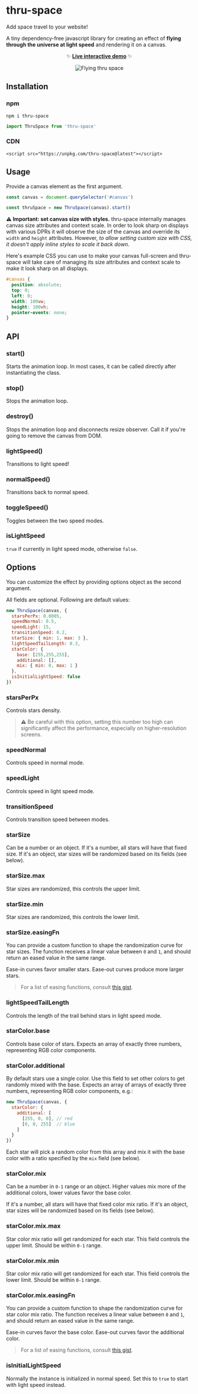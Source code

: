 # thru-space

Add space travel to your website! 

A tiny dependency-free javascript library for creating an effect of **flying through the universe at light speed** and rendering it on a canvas.

<p align="center">✨ <b><a href="https://gvguy.github.io/thru-space/">Live interactive demo</a></b> ✨</p>

<p align="center">
  <img alt="Flying thru space" src="https://media4.giphy.com/media/v1.Y2lkPTc5MGI3NjExdnlrNjBuNXRvbnN0ZDZqZXltdmk1eTRoeGZubnU5aG1scGZlZ3pheiZlcD12MV9pbnRlcm5hbF9naWZfYnlfaWQmY3Q9Zw/X0dJGrOR0q1ExlBRXg/giphy.gif">
</p>

## Installation

### npm

```
npm i thru-space
```

```js
import ThruSpace from 'thru-space'
```

### CDN

```
<script src="https://unpkg.com/thru-space@latest"></script>
```

## Usage

Provide a canvas element as the first argument.

```js
const canvas = document.querySelector('#canvas')

const thruSpace = new ThruSpace(canvas).start()
```

**⚠️ Important: set canvas size with styles.** thru-space internally manages canvas size attributes and context scale. In order to look sharp on displays with various DPRs it will observe the size of the canvas and override its `width` and `height` attributes. However, *to allow setting custom size with CSS, it doesn't apply inline styles to scale it back down*.

Here's example CSS you can use to make your canvas full-screen and thru-space will take care of managing its size attributes and context scale to make it look sharp on all displays.

```css
#canvas {
  position: absolute;
  top: 0;
  left: 0;
  width: 100vw;
  height: 100vh;
  pointer-events: none;
}
```

## API

### start()

Starts the animation loop. In most cases, it can be called directly after instantiating the class.

### stop()

Stops the animation loop.

### destroy()

Stops the animation loop and disconnects resize observer. Call it if you're going to remove the canvas from DOM.

### lightSpeed()

Transitions to light speed!

### normalSpeed()

Transitions back to normal speed.

### toggleSpeed()

Toggles between the two speed modes.

### isLightSpeed

`true` if currently in light speed mode, otherwise `false`.

## Options

You can customize the effect by providing options object as the second argument.

All fields are optional. Following are default values:

```js
new ThruSpace(canvas, {
  starsPerPx: 0.0005,
  speedNormal: 0.5,
  speedLight: 15,
  transitionSpeed: 0.2,
  starSize: { min: 1, max: 3 },
  lightSpeedTailLength: 0.3,
  starColor: {
    base: [255,255,255],
    additional: [],
    mix: { min: 0, max: 1 }
  },
  isInitialLightSpeed: false
})
```

### starsPerPx

Controls stars density.

> ⚠️ Be careful with this option, setting this number too high can significantly affect the performance,  especially on higher-resolution screens.

### speedNormal

Controls speed in normal mode.

### speedLight

Controls speed in light speed mode.

### transitionSpeed

Controls transition speed between modes.

### starSize

Can be a number or an object. If it's a number, all stars will have that fixed size. If it's an object, star sizes will be randomized based on its fields (see below).

### starSize.max

Star sizes are randomized, this controls the upper limit.

### starSize.min

Star sizes are randomized, this controls the lower limit.

### starSize.easingFn

You can provide a custom function to shape the randomization curve for star sizes.
The function receives a linear value between `0` and `1`, and should return an eased value in the same range.

Ease-in curves favor smaller stars. Ease-out curves produce more larger stars.

> For a list of easing functions, consult [this gist](https://gist.github.com/gVguy/f6680f700ce6d1e796c5246edfcef7ce).

### lightSpeedTailLength

Controls the length of the trail behind stars in light speed mode.

### starColor.base

Controls base color of stars. Expects an array of exactly three numbers, representing RGB color components.

### starColor.additional

By default stars use a single color. Use this field to set other colors to get randomly mixed with the base. Expects an array of arrays of exactly three numbers, representing RGB color components, e.g.:

```js
new ThruSpace(canvas, {
  starColor: {
    additional: [
      [255, 0, 0], // red
      [0, 0, 255]  // blue
    ]
  }
})
```

Each star will pick a random color from this array and mix it with the base color with a ratio specified by the `mix` field (see below).

### starColor.mix

Can be a number in `0-1` range or an object. Higher values mix more of the additional colors, lower values favor the base color.

If it's a number, all stars will have that fixed color mix ratio. If it's an object, star sizes will be randomized based on its fields (see below).

### starColor.mix.max

Star color mix ratio will get randomized for each star. This field controls the upper limit. Should be within `0-1` range.

### starColor.mix.min

Star color mix ratio will get randomized for each star. This field controls the lower limit. Should be within `0-1` range.

### starColor.mix.easingFn

You can provide a custom function to shape the randomization curve for star color mix ratio.
The function receives a linear value between `0` and `1`, and should return an eased value in the same range.

Ease-in curves favor the base color. Ease-out curves favor the additional color.

> For a list of easing functions, consult [this gist](https://gist.github.com/gVguy/f6680f700ce6d1e796c5246edfcef7ce).

### isInitialLightSpeed

Normally the instance is initialized in normal speed. Set this to `true` to start with light speed instead.
